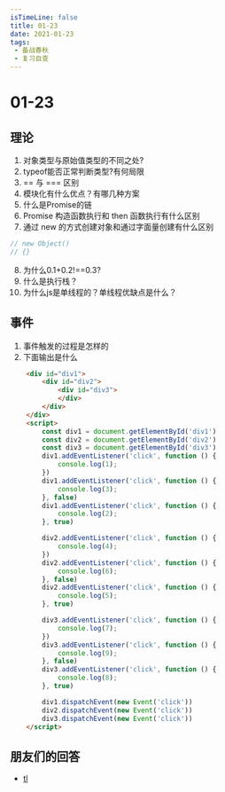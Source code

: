 ```yaml
---
isTimeLine: false
title: 01-23
date: 2021-01-23
tags:
 - 备战春秋
 - 复习自查
---
```

# 01-23

## 理论
1. 对象类型与原始值类型的不同之处?
2. typeof能否正常判断类型?有何局限
3. == 与 === 区别
4. 模块化有什么优点？有哪几种方案
5. 什么是Promise的链
6. Promise 构造函数执行和 then 函数执行有什么区别
7. 通过 new 的方式创建对象和通过字面量创建有什么区别
```js
// new Object()
// {}
```
8. 为什么0.1+0.2!==0.3?
9. 什么是执行栈？
10. 为什么js是单线程的？单线程优缺点是什么？

## 事件
1. 事件触发的过程是怎样的
2. 下面输出是什么

```html
    <div id="div1">
        <div id="div2">
            <div id="div3">
            </div>
        </div>
    </div>
    <script>
        const div1 = document.getElementById('div1')
        const div2 = document.getElementById('div2')
        const div3 = document.getElementById('div3')
        div1.addEventListener('click', function () {
            console.log(1);
        })
        div1.addEventListener('click', function () {
            console.log(3);
        }, false)
        div1.addEventListener('click', function () {
            console.log(2);
        }, true)

        div2.addEventListener('click', function () {
            console.log(4);
        })
        div2.addEventListener('click', function () {
            console.log(6);
        }, false)
        div2.addEventListener('click', function () {
            console.log(5);
        }, true)

        div3.addEventListener('click', function () {
            console.log(7);
        })
        div3.addEventListener('click', function () {
            console.log(9);
        }, false)
        div3.addEventListener('click', function () {
            console.log(8);
        }, true)

        div1.dispatchEvent(new Event('click'))
        div2.dispatchEvent(new Event('click'))
        div3.dispatchEvent(new Event('click'))
    </script>
```
## 朋友们的回答
* [tl](https://juejin.cn/post/6921708944939286542/)
